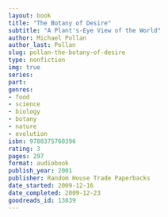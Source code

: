```yaml
---
layout: book
title: "The Botany of Desire"
subtitle: "A Plant's-Eye View of the World"
author: Michael Pollan
author_last: Pollan
slug: pollan-the-botany-of-desire
type: nonfiction
img: true
series: 
part: 
genres:
- food
- science
- biology
- botany
- nature
- evolution
isbn: 9780375760396
rating: 3
pages: 297
format: audiobook
publish_year: 2001
publisher: Random House Trade Paperbacks
date_started: 2009-12-16
date_completed: 2009-12-23
goodreads_id: 13839
---
```

